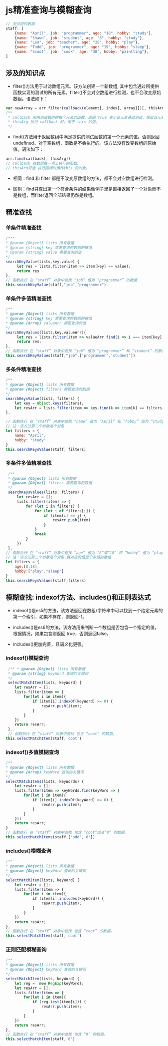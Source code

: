 # js精准查询与模糊查询

```js
// 测试用的数据
staff: [
    {name: "April", job: "programmer", age: "18", hobby: "study"},
    {name: "Shawn", job: "student", age: "8", hobby: "study"},
    {name: "Leo", job: "teacher", age: "28", hobby: "play"},
    {name: "Todd", job: "programmer", age: "19", hobby: "sleep"},
    {name: "Scoot", job: "cook", age: "38", hobby: "paintting"},
]
```
## 涉及的知识点

- filter()方法用于过滤数组元素。该方法创建一个新数组, 其中包含通过所提供函数实现的测试的所有元素。filter()不会对空数组进行检测，也不会改变原始数组。语法如下：

```js
var newArray = arr.filter(callback(element[, index[, array]])[, thisArg])
/** 
 * callback 用来测试数组的每个元素的函数。返回 true 表示该元素通过测试，保留该元素，false 则不保留。
 * thisArg 执行 callback 时，用于 this 的值。
 */
```

- find()方法用于返回数组中满足提供的测试函数的第一个元素的值。否则返回 undefined。对于空数组，函数是不会执行的。该方法没有改变数组的原始值。语法如下：

```js
arr.find(callback[, thisArg])
// callback 在数组每一项上执行的函数。
// thisArg可选 执行回调时用作this 的对象。
```

- 相同：find 和 filter 都是不改变原数组的方法，都不会对空数组进行检测。

- 区别：find只查出第一个符合条件的结果像例子里是直接返回了一个对象而不是数组，而filter返回全部结果仍然是数组。

## 精准查找

### 单条件精准查找

```js
/*** 
* @param {Object} lists 所有数据
* @param {string} key 需要查询的数据的键值
* @param {string} value 需要查询的值
*/
searchKeyValue(lists,key,value) {
     let res = lists.filter(item => item[key] == value);
     return res
},
// 函数执行 在 “staff” 对象中查找 “job” 值为 “programmer” 的数据
this.searchKeyValue(staff,"job","programmer")
```

### 单条件多值精准查找

```js
/**
* @param {Object} lists 所有数据
* @param {string} key 需要查询的数据的键值
* @param {Array} valueArr 需要查询的值
*/
searchKeyValues(lists,key,valueArr){
     let res = lists.filter(item => valueArr.find(i => i === item[key]))
     return res;
},
// 函数执行 在 “staff” 对象中查找 “job” 值为 “programmer” 和 “student” 的数据
this.searchKeyValues(staff,"job",['programmer','student'])
```

### 多条件精准查找

```js
/**
* @param {Object} lists 所有数据
* @param {Object} filters 需要查询的数据
*/
searchKeysValue(lists, filters) {
    let key = Object.keys(filters);
    let resArr = lists.filter(item => key.find(k => item[k] == filters[k]))
},

// 函数执行 在 “staff” 对象中查找 “name” 值为 “April” 和 “hobby” 值为 “study” 的数据
// 注：该方法第二个参数是个对象
let filters = {
    name: "April",
    hobby: "study"
}
this.searchKeysValue(staff, filters)
```

### 多条件多值精准查找

```js
 /**
 * @param {Object} lists 所有数据
 * @param {Object} filters 需要查询的数据
 */
 searchKeysValues(lists, filters) {
     let resArr = [];
     lists.filter((item) => {
         for (let i in filters) {
             for (let j of filters[i]) {
                 if (item[i] == j) {
                     resArr.push(item)
                 }
             }
             break
         }
     })
 },
// 函数执行 在 “staff” 对象中查找 “age” 值为 “8”或“18” 和 “hobby” 值为 “play”或“sleep” 的数据
// 注：该方法第二个参数是个对象,键对应的值是个多值的数组
let filters = {
    age:[8,18],
    hobby:["play","sleep"]
}
this.searchKeysValues(staff,filters)
```

## 模糊查找: indexof方法、includes()和正则表达式

- indexof()是es5的方法，该方法返回在数组/字符串中可以找到一个给定元素的第一个索引，如果不存在，则返回-1。

- includes()是es6的方法，该方法用来判断一个数组是否包含一个指定的值，根据情况，如果包含则返回 true，否则返回false。

- includes()更加完善，且语义化更强。

### indexof()模糊查询

```js
 /** * @param {Object} lists 所有数据 
 * @param {string} keyWord 查询的关键词
 */
 selectMatchItem(lists, keyWord) {
    let resArr = [];
    lists.filter(item => {
        for(let i in item){
            if (item[i].indexOf(keyWord) >= 0) {
                resArr.push(item);
            }
        }
    })
    return resArr;
 },
 // 函数执行 在 “staff” 对象中查找 包含 “coot” 的数据。
this.selectMatchItem(staff,'coot')
```

### indexof()多值模糊查询

```js
/**
* @param {Object} lists 所有数据
* @param {Array} keyWord 查询的关键词
*/
selectMatchItems(lists, keyWords) {
    let resArr = [];
    lists.filter(item => keyWords.find(keyWord => {
        for(let i in item){
            if (item[i].indexOf(keyWord) >= 0) {
                resArr.push(item);
            }
        }
    }))
    return resArr;
}
// 函数执行 在 “staff” 对象中查找 包含 “coot”或者“8” 的数据。
this.selectMatchItems(staff,['odd','8'])
```

### includes()模糊查询

```js
/**
* @param {Object} lists 所有数据
* @param {Object} keyWord 查询的关键词
*/
selectMatchItem(lists, keyWord) {
    let resArr = [];
    lists.filter(item => {
        for(let i in item){
            if (item[i].includes(keyWord)) {
                resArr.push(item);
            }
        }
    })
    return resArr;
},
// 函数执行 在 “staff” 对象中查找 包含 “coot” 的数据。
this.selectMatchItem(staff,'coot')
```


### 正则匹配模糊查询

```js
/**
* @param {Object} lists 所有数据
* @param {Object} keyWord 查询的关键词
*/
selectMatchItem(lists, keyWord) {
    let reg =  new RegExp(keyWord);
    let resArr = [];
    lists.filter(item => {
        for(let i in item){
            if (reg.test(item[i])) {
                resArr.push(item);
            }
        }
    })
    return resArr;
},
// 函数执行 在 “staff” 对象中查找 包含 “8” 的数据。
this.selectMatchItem(staff,'8')
```